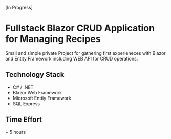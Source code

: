 [In Progress]
# Fullstack Blazor CRUD Application for Managing Recipes 

Small and simple private Project for gathering first experieneces with Blazor and Entity Framework including WEB API for CRUD operations.

## Technology Stack 

* C# / .NET 
* Blazor Web Framework
* Microsoft Enttiy Framework
* SQL Express

## Time Effort
~ 5 hours

